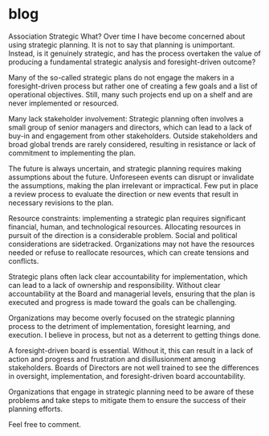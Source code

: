 # blog
Association Strategic What?
Over time I have become concerned about using strategic planning. It is not to say that planning is unimportant. Instead, is it genuinely strategic, and has the process overtaken the value of producing a fundamental strategic analysis and foresight-driven outcome?

Many of the so-called strategic plans do not engage the makers in a foresight-driven process but rather one of creating a few goals and a list of operational objectives. Still, many such projects end up on a shelf and are never implemented or resourced.

Many lack stakeholder involvement: Strategic planning often involves a small group of senior managers and directors, which can lead to a lack of buy-in and engagement from other stakeholders. Outside stakeholders and broad global trends are rarely considered, resulting in resistance or lack of commitment to implementing the plan.

The future is always uncertain, and strategic planning requires making assumptions about the future. Unforeseen events can disrupt or invalidate the assumptions, making the plan irrelevant or impractical. Few put in place a review process to evaluate the direction or new events that result in necessary revisions to the plan. 

Resource constraints: implementing a strategic plan requires significant financial, human, and technological resources. Allocating resources in pursuit of the direction is a considerable problem. Social and political considerations are sidetracked. Organizations may not have the resources needed or refuse to reallocate resources, which can create tensions and conflicts.

Strategic plans often lack clear accountability for implementation, which can lead to a lack of ownership and responsibility. Without clear accountability at the Board and managerial levels, ensuring that the plan is executed and progress is made toward the goals can be challenging.

Organizations may become overly focused on the strategic planning process to the detriment of implementation, foresight learning, and execution. I believe in process, but not as a deterrent to getting things done. 

A foresight-driven board is essential. Without it, this can result in a lack of action and progress and frustration and disillusionment among stakeholders. Boards of Directors are not well trained to see the differences in oversight, implementation, and foresight-driven board accountability.

Organizations that engage in strategic planning need to be aware of these problems and take steps to mitigate them to ensure the success of their planning efforts.

Feel free to comment.
